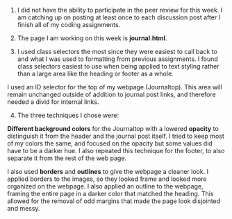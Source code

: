 1. I did not have the ability to participate in the peer review for this week.  I am catching up on posting at least once to each discussion post after I finish all of my coding assignments.

2. The page I am working on this week is **journal.html**.

3. I used class selectors the most since they were easiest to call back to and what I was used to formatting from previous assignments.  I found class selectors easiest to use when being applied to text styling rather than a large area like the heading or footer as a whole.

I used an ID selector for the top of my webpage (Journaltop).  This area will remain unchanged outside of addition to journal post links, and therefore needed a divid for internal links.

4. The three techniques I chose were:

**Different background colors** for the Journaltop with a lowered **opacity** to distinguish it from the header and the journal post itself.  I tried to keep most of my colors the same, and focused on the opacity but some values did have to be a darker hue.  I also repeated this technique for the footer, to also separate it from the rest of the web page.

I also used **borders** and **outlines** to give the webpage a cleaner look.  I applied borders to the images, so they looked frame and looked more organized on the webpage.  I also applied an outline to the webpage, framing the entire page in a darker color that matched the heading.  This allowed for the removal of odd margins that made the page look disjointed and messy.